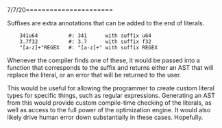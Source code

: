7/7/20======================

Suffixes are extra annotations that can be added to the end of literals.

```
	341u64			#: 341      with suffix u64
	3.7f32      	#: 3.7      with suffix f32
	"[a-z]+"REGEX 	#: "[a-z]+" with suffix REGEX
```

Whenever the compiler finds one of these, it would be passed into a function that corresponds to the suffix and returns either an AST that will replace the literal, or an error that will be returned to the user.

This would be useful for allowing the programmer to create custom literal types for specific things, such as regular expressions. Generating an AST from this would provide custom compile-time checking of the literals, as well as access to the full power of the optimization engine. It would also likely drive human error down substantially in these cases. Hopefully.